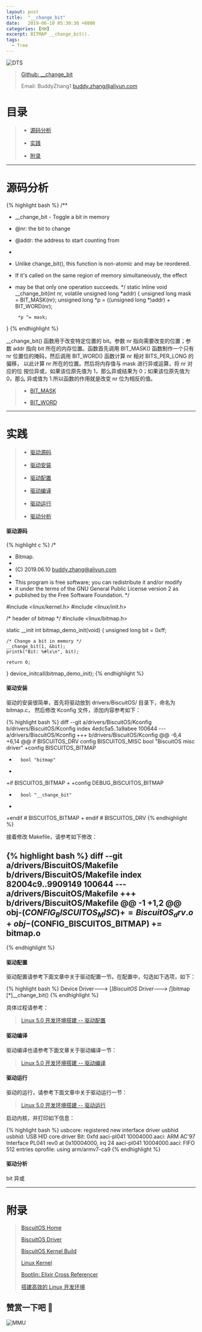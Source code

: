 ```yaml
---
layout: post
title:  "__change_bit"
date:   2019-06-10 05:30:30 +0800
categories: [HW]
excerpt: BITMAP __change_bit().
tags:
  - Tree
---
```


![DTS](/assets/PDB/BiscuitOS/kernel/IND00000B.jpg)

> [Github: __change_bit](https://github.com/BiscuitOS/HardStack/tree/master/Algorithem/bitmap/API/__change_bit)
>
> Email: BuddyZhang1 <buddy.zhang@aliyun.com>

# 目录

> - [源码分析](#源码分析)
>
> - [实践](#实践)
>
> - [附录](#附录)

-----------------------------------

# <span id="源码分析">源码分析</span>

{% highlight bash %}
/**
 * __change_bit - Toggle a bit in memory
 * @nr: the bit to change
 * @addr: the address to start counting from
 *
 * Unlike change_bit(), this function is non-atomic and may be reordered.
 * If it's called on the same region of memory simultaneously, the effect
 * may be that only one operation succeeds.
 */
static inline void __change_bit(int nr, volatile unsigned long *addr)
{
        unsigned long mask = BIT_MASK(nr);
        unsigned long *p = ((unsigned long *)addr) + BIT_WORD(nr);

        *p ^= mask;
}
{% endhighlight %}

__change_bit() 函数用于改变特定位置的 bit。参数 nr 指向需要改变的位置；参数
addr 指向 bit 所在的内存位置。函数首先调用 BIT_MASK() 函数制作一个只有 nr
位置位的掩码，然后调用 BIT_WORD() 函数计算 nr 相对 BITS_PER_LONG 的偏移，
以此计算 nr 所在的位置。然后将内存值与 mask 进行异或运算，将 nr 对应的位
按位异或，如果该位原先值为 1，那么异或结果为 0；如果该位原先值为 0，那么
异或值为 1.所以函数的作用就是改变 nr 位为相反的值。

> - [BIT_MASK](https://biscuitos.github.io/blog/BITMAP_BIT_MASK)
>
> - [BIT_WORD](https://biscuitos.github.io/blog/BITMAP_BIT_WORD)

--------------------------------------------------

# <span id="实践">实践</span>

> - [驱动源码](#驱动源码)
>
> - [驱动安装](#驱动安装)
>
> - [驱动配置](#驱动配置)
>
> - [驱动编译](#驱动编译)
>
> - [驱动运行](#驱动运行)
>
> - [驱动分析](#驱动分析)

#### <span id="驱动源码">驱动源码</span>

{% highlight c %}
/*
 * Bitmap.
 *
 * (C) 2019.06.10 <buddy.zhang@aliyun.com>
 *
 * This program is free software; you can redistribute it and/or modify
 * it under the terms of the GNU General Public License version 2 as
 * published by the Free Software Foundation.
 */

#include <linux/kernel.h>
#include <linux/init.h>

/* header of bitmap */
#include <linux/bitmap.h>

static __init int bitmap_demo_init(void)
{
	unsigned long bit = 0xff;

	/* Change a bit in memory */
	__change_bit(1, &bit);
	printk("Bit: %#lx\n", bit);

	return 0;
}
device_initcall(bitmap_demo_init);
{% endhighlight %}

#### <span id="驱动安装">驱动安装</span>

驱动的安装很简单，首先将驱动放到 drivers/BiscuitOS/ 目录下，命名为 bitmap.c，
然后修改 Kconfig 文件，添加内容参考如下：

{% highlight bash %}
diff --git a/drivers/BiscuitOS/Kconfig b/drivers/BiscuitOS/Kconfig
index 4edc5a5..1a9abee 100644
--- a/drivers/BiscuitOS/Kconfig
+++ b/drivers/BiscuitOS/Kconfig
@@ -6,4 +6,14 @@ if BISCUITOS_DRV
config BISCUITOS_MISC
        bool "BiscuitOS misc driver"
+config BISCUITOS_BITMAP
+       bool "bitmap"
+
+if BISCUITOS_BITMAP
+
+config DEBUG_BISCUITOS_BITMAP
+       bool "__change_bit"
+
+endif # BISCUITOS_BITMAP
+
endif # BISCUITOS_DRV
{% endhighlight %}

接着修改 Makefile，请参考如下修改：

{% highlight bash %}
diff --git a/drivers/BiscuitOS/Makefile b/drivers/BiscuitOS/Makefile
index 82004c9..9909149 100644
--- a/drivers/BiscuitOS/Makefile
+++ b/drivers/BiscuitOS/Makefile
@@ -1 +1,2 @@
obj-$(CONFIG_BISCUITOS_MISC)     += BiscuitOS_drv.o
+obj-$(CONFIG_BISCUITOS_BITMAP)     += bitmap.o
--
{% endhighlight %}

#### <span id="驱动配置">驱动配置</span>

驱动配置请参考下面文章中关于驱动配置一节。在配置中，勾选如下选项，如下：

{% highlight bash %}
Device Driver--->
    [*]BiscuitOS Driver--->
        [*]bitmap
            [*]__change_bit()
{% endhighlight %}

具体过程请参考：

> [Linux 5.0 开发环境搭建 -- 驱动配置](https://biscuitos.github.io/blog/Linux-5.0-arm32-Usermanual/#%E9%A9%B1%E5%8A%A8%E9%85%8D%E7%BD%AE)

#### <span id="驱动编译">驱动编译</span>

驱动编译也请参考下面文章关于驱动编译一节：

> [Linux 5.0 开发环境搭建 -- 驱动编译](https://biscuitos.github.io/blog/Linux-5.0-arm32-Usermanual/#%E7%BC%96%E8%AF%91%E9%A9%B1%E5%8A%A8)

#### <span id="驱动运行">驱动运行</span>

驱动的运行，请参考下面文章中关于驱动运行一节：

> [Linux 5.0 开发环境搭建 -- 驱动运行](https://biscuitos.github.io/blog/Linux-5.0-arm32-Usermanual/#%E9%A9%B1%E5%8A%A8%E8%BF%90%E8%A1%8C)

启动内核，并打印如下信息：

{% highlight bash %}
usbcore: registered new interface driver usbhid
usbhid: USB HID core driver
Bit: 0xfd
aaci-pl041 10004000.aaci: ARM AC'97 Interface PL041 rev0 at 0x10004000, irq 24
aaci-pl041 10004000.aaci: FIFO 512 entries
oprofile: using arm/armv7-ca9
{% endhighlight %}

#### <span id="驱动分析">驱动分析</span>

bit 异或

-----------------------------------------------

# <span id="附录">附录</span>

> [BiscuitOS Home](https://biscuitos.github.io/)
>
> [BiscuitOS Driver](https://biscuitos.github.io/blog/BiscuitOS_Catalogue/)
>
> [BiscuitOS Kernel Build](https://biscuitos.github.io/blog/Kernel_Build/)
>
> [Linux Kernel](https://www.kernel.org/)
>
> [Bootlin: Elixir Cross Referencer](https://elixir.bootlin.com/linux/latest/source)
>
> [搭建高效的 Linux 开发环境](https://biscuitos.github.io/blog/Linux-debug-tools/)

## 赞赏一下吧 🙂

![MMU](/assets/PDB/BiscuitOS/kernel/HAB000036.jpg)
